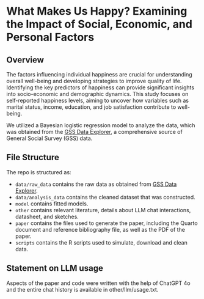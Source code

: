 # What Makes Us Happy? Examining the Impact of Social, Economic, and Personal Factors

## Overview

The factors influencing individual happiness are crucial for understanding overall well-being and developing strategies to improve quality of life. Identifying the key predictors of happiness can provide significant insights into socio-economic and demographic dynamics. This study focuses on self-reported happiness levels, aiming to uncover how variables such as marital status, income, education, and job satisfaction contribute to well-being.

We utilized a Bayesian logistic regression model to analyze the data, which was obtained from the [GSS Data Explorer](https://gssdataexplorer.norc.org/MyGSS), a comprehensive source of General Social Survey (GSS) data.

## File Structure

The repo is structured as:

-   `data/raw_data` contains the raw data as obtained from [GSS Data Explorer](https://gssdataexplorer.norc.org/MyGSS).
-   `data/analysis_data` contains the cleaned dataset that was constructed.
-   `model` contains fitted models. 
-   `other` contains relevant literature, details about LLM chat interactions, datasheet, and sketches.
-   `paper` contains the files used to generate the paper, including the Quarto document and reference bibliography file, as well as the PDF of the paper. 
-   `scripts` contains the R scripts used to simulate, download and clean data.


## Statement on LLM usage

Aspects of the paper and code were written with the help of ChatGPT 4o and the entire chat history is available in other/llm/usage.txt.
